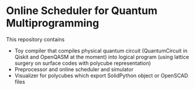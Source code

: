 # Online Scheduler for Quantum Multiprogramming
This repository contains 
- Toy compiler that compiles physical quantum circuit (QuantumCircuit in Qiskit and OpenQASM at the moment) into logical program (using lattice surgery on surface codes with polycube representation)
- Preprocessor and online scheduler and simulator 
- Visualizer for polycubes which export SolidPython object or OpenSCAD files

